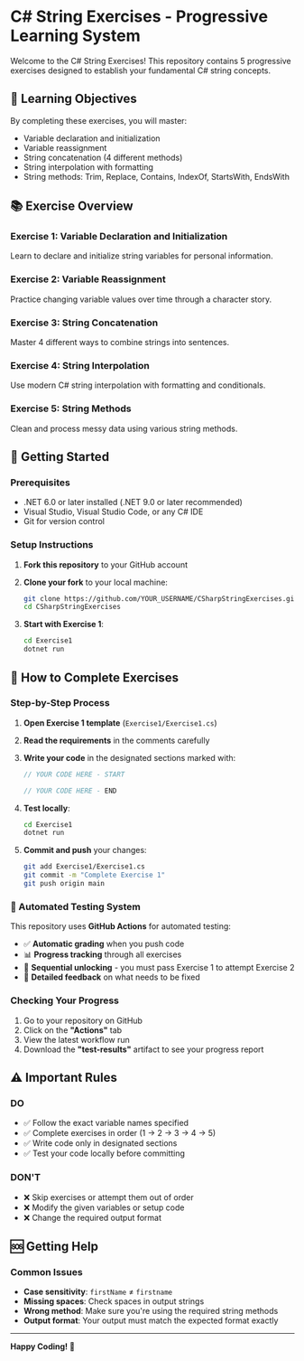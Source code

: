 # C# String Exercises - Progressive Learning System

Welcome to the C# String Exercises! This repository contains 5 progressive
exercises designed to establish your fundamental C# string concepts.

## 🎯 Learning Objectives

By completing these exercises, you will master:

- Variable declaration and initialization
- Variable reassignment
- String concatenation (4 different methods)
- String interpolation with formatting
- String methods: Trim, Replace, Contains, IndexOf, StartsWith, EndsWith

## 📚 Exercise Overview

### Exercise 1: Variable Declaration and Initialization

Learn to declare and initialize string variables for personal information.

### Exercise 2: Variable Reassignment

Practice changing variable values over time through a character story.

### Exercise 3: String Concatenation

Master 4 different ways to combine strings into sentences.

### Exercise 4: String Interpolation

Use modern C# string interpolation with formatting and conditionals.

### Exercise 5: String Methods

Clean and process messy data using various string methods.

## 🚀 Getting Started

### Prerequisites

- .NET 6.0 or later installed (.NET 9.0 or later recommended)
- Visual Studio, Visual Studio Code, or any C# IDE
- Git for version control

### Setup Instructions

1. **Fork this repository** to your GitHub account
2. **Clone your fork** to your local machine:

   ```bash
   git clone https://github.com/YOUR_USERNAME/CSharpStringExercises.git
   cd CSharpStringExercises
   ```

3. **Start with Exercise 1**:

   ```bash
   cd Exercise1
   dotnet run
   ```

## 📖 How to Complete Exercises

### Step-by-Step Process

1. **Open Exercise 1 template** (`Exercise1/Exercise1.cs`)
2. **Read the requirements** in the comments carefully
3. **Write your code** in the designated sections marked with:

   ```csharp
   // YOUR CODE HERE - START

   // YOUR CODE HERE - END
   ```

4. **Test locally**:

   ```bash
   cd Exercise1
   dotnet run
   ```

5. **Commit and push** your changes:

   ```bash
   git add Exercise1/Exercise1.cs
   git commit -m "Complete Exercise 1"
   git push origin main
   ```

### 🔄 Automated Testing System

This repository uses **GitHub Actions** for automated testing:

- ✅ **Automatic grading** when you push code
- 📊 **Progress tracking** through all exercises
- 🚫 **Sequential unlocking** - you must pass Exercise 1 to attempt Exercise 2
- 📝 **Detailed feedback** on what needs to be fixed

### Checking Your Progress

1. Go to your repository on GitHub
2. Click on the **"Actions"** tab
3. View the latest workflow run
4. Download the **"test-results"** artifact to see your progress report

## ⚠️ Important Rules

### DO

- ✅ Follow the exact variable names specified
- ✅ Complete exercises in order (1 → 2 → 3 → 4 → 5)
- ✅ Write code only in designated sections
- ✅ Test your code locally before committing

### DON'T

- ❌ Skip exercises or attempt them out of order
- ❌ Modify the given variables or setup code
- ❌ Change the required output format

## 🆘 Getting Help

### Common Issues

- **Case sensitivity**: `firstName` ≠ `firstname`
- **Missing spaces**: Check spaces in output strings
- **Wrong method**: Make sure you're using the required string methods
- **Output format**: Your output must match the expected format exactly

---

**Happy Coding! 🚀**

